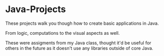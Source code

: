 # Java-Projects

These projects walk you though how to create basic applications in Java.

From logic, computations to the visual aspects as well.

These were assigments from my Java class, thought it'd be useful for others in the future as it doesn't use any libraries outside of core Java.
